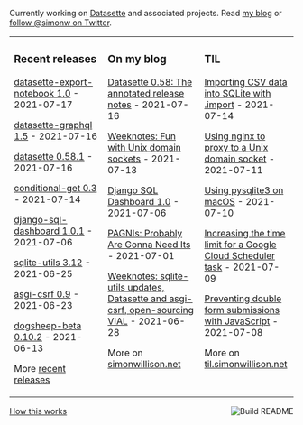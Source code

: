 Currently working on [Datasette](https://datasette.io/) and associated projects. Read [my blog](https://simonwillison.net/) or [follow @simonw on Twitter](https://twitter.com/simonw).

<table><tr><td valign="top" width="33%">

### Recent releases
<!-- recent_releases starts -->
[datasette-export-notebook 1.0](https://github.com/simonw/datasette-export-notebook/releases/tag/1.0) - 2021-07-17

[datasette-graphql 1.5](https://github.com/simonw/datasette-graphql/releases/tag/1.5) - 2021-07-16

[datasette 0.58.1](https://github.com/simonw/datasette/releases/tag/0.58.1) - 2021-07-16

[conditional-get 0.3](https://github.com/simonw/conditional-get/releases/tag/0.3) - 2021-07-14

[django-sql-dashboard 1.0.1](https://github.com/simonw/django-sql-dashboard/releases/tag/1.0.1) - 2021-07-06

[sqlite-utils 3.12](https://github.com/simonw/sqlite-utils/releases/tag/3.12) - 2021-06-25

[asgi-csrf 0.9](https://github.com/simonw/asgi-csrf/releases/tag/0.9) - 2021-06-23

[dogsheep-beta 0.10.2](https://github.com/dogsheep/dogsheep-beta/releases/tag/0.10.2) - 2021-06-13
<!-- recent_releases ends -->
More [recent releases](https://github.com/simonw/simonw/blob/main/releases.md)
</td><td valign="top" width="34%">

### On my blog
<!-- blog starts -->
[Datasette 0.58: The annotated release notes](http://simonwillison.net/2021/Jul/16/datasette-058/) - 2021-07-16

[Weeknotes: Fun with Unix domain sockets](http://simonwillison.net/2021/Jul/13/unix-domain-sockets/) - 2021-07-13

[Django SQL Dashboard 1.0](http://simonwillison.net/2021/Jul/6/django-sql-dashboard/) - 2021-07-06

[PAGNIs: Probably Are Gonna Need Its](http://simonwillison.net/2021/Jul/1/pagnis/) - 2021-07-01

[Weeknotes: sqlite-utils updates, Datasette and asgi-csrf, open-sourcing VIAL](http://simonwillison.net/2021/Jun/28/weeknotes/) - 2021-06-28
<!-- blog ends -->
More on [simonwillison.net](https://simonwillison.net/)
</td><td valign="top" width="33%">

### TIL
<!-- tils starts -->
[Importing CSV data into SQLite with .import](https://til.simonwillison.net/sqlite/import-csv) - 2021-07-14

[Using nginx to proxy to a Unix domain socket](https://til.simonwillison.net/nginx/proxy-domain-sockets) - 2021-07-11

[Using pysqlite3 on macOS](https://til.simonwillison.net/sqlite/pysqlite3-on-macos) - 2021-07-10

[Increasing the time limit for a Google Cloud Scheduler task](https://til.simonwillison.net/cloudrun/increase-cloud-scheduler-time-limit) - 2021-07-09

[Preventing double form submissions with JavaScript](https://til.simonwillison.net/javascript/preventing-double-form-submission) - 2021-07-08
<!-- tils ends -->
More on [til.simonwillison.net](https://til.simonwillison.net/)
</td></tr></table>

<a href="https://github.com/simonw/simonw/actions"><img src="https://github.com/simonw/simonw/workflows/Build%20README/badge.svg" align="right" alt="Build README"></a> <a href="https://simonwillison.net/2020/Jul/10/self-updating-profile-readme/">How this works</a>
